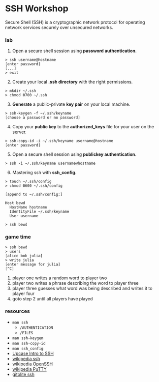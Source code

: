 # SSH Workshop

Secure Shell (SSH) is a cryptographic network protocol for operating network services securely over unsecured networks.

### lab

1. Open a secure shell session using **password authentication**.

  ```
  > ssh username@hostname
  [enter password]
  [...]
  > exit
  ```

2. Create your local **.ssh directory** with the right permissions.

  ```
  > mkdir ~/.ssh
  > chmod 0700 ~/.ssh
  ```

3. **Generate** a public-private **key pair** on your local machine.

  ```
  > ssh-keygen -f ~/.ssh/keyname
  [choose a password or no password]
  ```

4. Copy your **public key** to the **authorized_keys** file for your user on the server.

  ```
  > ssh-copy-id -i ~/.ssh/keyname username@hostname
  [enter password]
  ```

5. Open a secure shell session using **publickey authentication**.

  ```
  > ssh -i ~/.ssh/keyname username@hostname
  ```

6. Mastering ssh with **ssh_config**.

  ```
  > touch ~/.ssh/config
  > chmod 0600 ~/.ssh/config
  ```
  ```
  [append to ~/.ssh/config:]

  Host bewd
    HostName hostname
    IdentityFile ~/.ssh/keyname
    User username
  ```
  ```
  > ssh bewd
  ```

### game time

  ```
  > ssh bewd
  > users
  [alice bob julia]
  > write julia
  [enter message for julia]
  [^C]
  ```

  1. player one writes a random word to player two
  2. player two writes a phrase describing the word to player three
  3. player three guesses what word was being described and writes it to player four
  4. goto step 2 until all players have played

### resources

- `man ssh`
  - `/AUTHENTICATION`
  - `/FILES`
- `man ssh-keygen`
- `man ssh-copy-id`
- `man ssh_config`
- [Upcase Intro to SSH](https://thoughtbot.com/upcase/videos/intro-to-ssh)
- [wikipedia ssh](https://en.wikipedia.org/wiki/Secure_Shell)
- [wikipedia OpenSSH](https://en.wikipedia.org/wiki/OpenSSH)
- [wikipedia PuTTY](https://en.wikipedia.org/wiki/PuTTY)
- [gitolite ssh](http://gitolite.com/gitolite/ssh.html)


